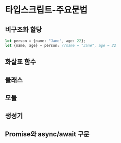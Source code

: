 # 타입스크립트-주요문법

## 비구조화 할당

```ts
let person = {name: "Jane", age: 22};
let {name, age} = person; //name = "Jane", age = 22
```

## 화살표 함수

## 클래스

## 모듈

## 생성기

## Promise와 async/await 구문